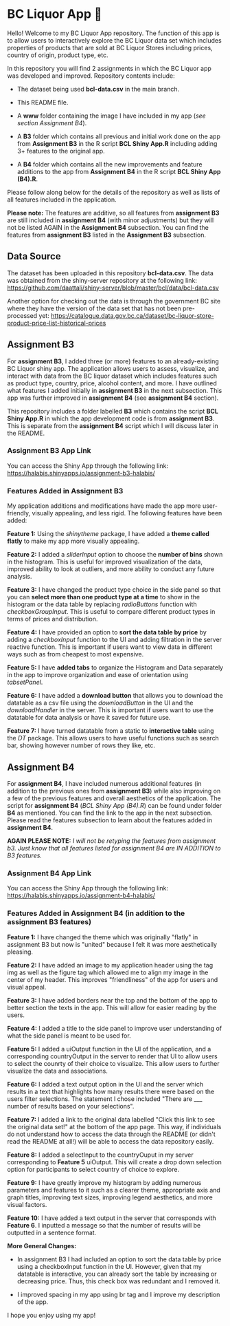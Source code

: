 # BC Liquor App 🍷

Hello! Welcome to my BC Liquor App repository. The function of this app is to allow users to interactively explore the BC Liquor data set which includes properties of products that are sold at BC Liquor Stores including prices, country of origin, product type, etc.

In this repository you will find 2 assignments in which the BC Liquor app was developed and improved. Repository contents include:

* The dataset being used **bcl-data.csv** in the main branch.

* This README file.

* A **www** folder containing the image I have included in my app (*see section Assignment B4*).

* A **B3** folder which contains all previous and initial work done on the app from **Assignment B3** in the R script **BCL Shiny App.R** including adding 3+ features to the original app.

* A **B4** folder which contains all the new improvements and feature additions to the app from **Assignment B4** in the R script **BCL Shiny App (B4).R**. 

Please follow along below for the details of the repository as well as lists of all features included in the application. 

**Please note:** The features are additive, so all features from **assignment B3** are still included in **assignment B4** (with minor adjustments) but they will not be listed AGAIN in the **Assignment B4** subsection. You can find the features from **assignment B3** listed in the **Assignment B3** subsection.

## Data Source
The dataset has been uploaded in this repository **bcl-data.csv**. The data was obtained from the shiny-server repository at the following link: https://github.com/daattali/shiny-server/blob/master/bcl/data/bcl-data.csv

Another option for checking out the data is through the government BC site where they have the version of the data set that has not been pre-processed yet: https://catalogue.data.gov.bc.ca/dataset/bc-liquor-store-product-price-list-historical-prices 

## Assignment B3

For **assignment B3**, I added three (or more) features to an already-existing BC Liquor shiny app. The application allows users to assess, visualize, and interact with data from the BC liquor dataset which includes features such as product type, country, price, alcohol content, and more. I have outlined what features I added initially in **assignment B3** in the next subsection. This app was further improved in **assignment B4** (see **assignment B4** section).

This repository includes a folder labelled **B3** which contains the script **BCL Shiny App.R** in which the app development code is from **assignment B3**. This is separate from the **assignment B4** script which I will discuss later in the README.

### Assignment B3 App Link

You can access the Shiny App through the following link: https://halabis.shinyapps.io/assignment-b3-halabis/ 

### Features Added in Assignment B3

My application additions and modifications have made the app more user-friendly, visually appealing, and less rigid. The following features have been added:

**Feature 1:** Using the *shinytheme* package, I have added a **theme called flatly** to make my app more visually appealing.

**Feature 2:** I added a *sliderInput* option to choose the **number of bins** shown in the histogram. This is useful for improved visualization of the data, improved ability to look at outliers, and more ability to conduct any future analysis.

**Feature 3:** I have changed the product type choice in the side panel so that you can **select more than one product type at a time** to show in the histogram or the data table by replacing *radioButtons* function with *checkboxGroupInput*. This is useful to compare different product types in terms of prices and distribution.

**Feature 4:** I have provided an option to **sort the data table by price** by adding a *checkboxInput* function to the UI and adding filtration in the server reactive function. This is important if users want to view data in different ways such as from cheapest to most expensive.

**Feature 5:** I have **added tabs** to organize the Histogram and Data separately in the app to improve organization and ease of orientation using *tabsetPanel*.

**Feature 6:** I have added a **download button** that allows you to download the datatable as a csv file using the *downloadButton* in the UI and the *downloadHandler* in the server. This is important if users want to use the datatable for data analysis or have it saved for future use.

**Feature 7:** I have turned datatable from a static to **interactive table** using the *DT* package. This allows users to have useful functions such as search bar, showing however number of rows they like, etc.

## Assignment B4 

For **assignment B4**, I have included numerous additional features (in addition to the previous ones from **assignment B3**) while also improving on a few of the previous features and overall aesthetics of the application. The script for **assignment B4** (*BCL Shiny App (B4).R*) can be found under folder **B4** as mentioned. You can find the link to the app in the next subsection. Please read the features subsection to learn about the features added in **assignment B4**.

**AGAIN PLEASE NOTE:** *I will not be retyping the features from assignment b3. Just know that all features listed for assignment B4 are IN ADDITION to B3 features.*

### Assignment B4 App Link

You can access the Shiny App through the following link: https://halabis.shinyapps.io/assignment-b4-halabis/

### Features Added in Assignment B4 (in addition to the assignment B3 features)

**Feature 1:** I have changed the theme which was originally "flatly" in assignment B3 but now is "united" because I felt it was more aesthetically pleasing.

**Feature 2:** I have added an image to my application header using the tag img as well as the figure tag which allowed me to align my image in the center of my header. This improves "friendliness" of the app for users and visual appeal.

**Feature 3:** I have added borders near the top and the bottom of the app to better section the texts in the app. This will allow for easier reading by the users. 

**Feature 4:** I added a title to the side panel to improve user understanding of what the side panel is meant to be used for. 

**Feature 5:** I added a uiOutput function in the UI of the application, and a corresponding countryOutput in the server to render that UI to allow users to select the counrty of their choice to visualize. This allow users to further visualize the data and associations.

**Feature 6:** I added a text output option in the UI and the server which results in a text that highlights how many results there were based on the users filter selections. The statement I chose included "There are ___ number of results based on your selections". 

**Feature 7:** I added a link to the original data labelled "Click this link to see the original data set!" at the bottom of the app page. This way, if individuals do not understand how to access the data through the README (or didn't read the README at all!) will be able to access the data repository easily. 

**Feature 8:** I added a selectInput to the countryOuput in my server corresponding to **Feature 5** uiOutput. This will create a drop down selection option for participants to select country of choice to explore.

**Feature 9:** I have greatly improve my histogram by adding numerous parameters and features to it such as a clearer theme, appropriate axis and graph titles, improving text sizes, improving legend aesthetics, and more visual factors.

**Feature 10:** I have added a text output in the server that corresponds with **Feature 6**. I inputted a message so that the number of results will be outputted in a sentence format.

**More General Changes:**

* In assignment B3 I had included an option to sort the data table by price using a checkboxInput function in the UI. However, given that my datatable is interactive, you can already sort the table by increasing or decreasing price. Thus, this check box was redundant and I removed it. 

* I improved spacing in my app using br tag and I improve my description of the app.


I hope you enjoy using my app!



